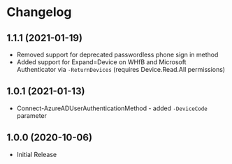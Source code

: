 ﻿# Changelog

## 1.1.1 (2021-01-19)

- Removed support for deprecated passwordless phone sign in method
- Added support for Expand=Device on WHfB and Microsoft Authenticator via `-ReturnDevices` (requires Device.Read.All permissions)

## 1.0.1 (2021-01-13)

- Connect-AzureADUserAuthenticationMethod - added `-DeviceCode` parameter

## 1.0.0 (2020-10-06)

- Initial Release
